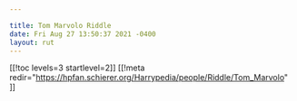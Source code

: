 ```yaml
---

title: Tom Marvolo Riddle
date: Fri Aug 27 13:50:37 2021 -0400
layout: rut
---
```


[[!toc levels=3 startlevel=2]]
[[!meta redir="https://hpfan.schierer.org/Harrypedia/people/Riddle/Tom_Marvolo" ]]
